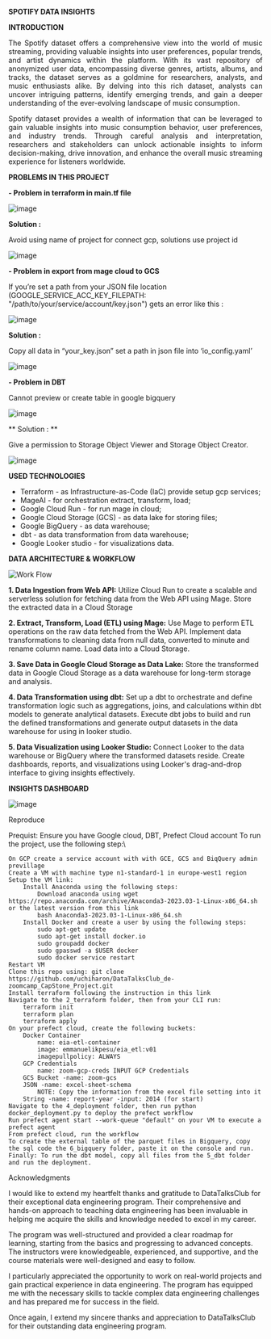**SPOTIFY DATA INSIGHTS**

**INTRODUCTION**
  
<p align="justify"> The Spotify dataset offers a comprehensive view into the world of music streaming, providing valuable insights into user preferences, popular trends, and artist dynamics within the platform. With its vast repository of anonymized user data, encompassing diverse genres, artists, albums, and tracks, the dataset serves as a goldmine for researchers, analysts, and music enthusiasts alike. By delving into this rich dataset, analysts can uncover intriguing patterns, identify emerging trends, and gain a deeper understanding of the ever-evolving landscape of music consumption. </p>
  <p align="justify"> Spotify dataset provides a wealth of information that can be leveraged to gain valuable insights into music consumption behavior, user preferences, and industry trends. Through careful analysis and interpretation, researchers and stakeholders can unlock actionable insights to inform decision-making, drive innovation, and enhance the overall music streaming experience for listeners worldwide. </p>

**PROBLEMS IN THIS PROJECT**

**- Problem in terraform in main.tf file**

  ![image](https://github.com/SofyanAkbar94/Project-DE-Zoomcamp-2024/assets/136363515/c5038c5c-a869-4873-ba2a-e02b85bd49aa)
  
  **Solution :**
  
  Avoid using name of project for connect gcp, solutions use project id
  
  ![image](https://github.com/SofyanAkbar94/Project-DE-Zoomcamp-2024/assets/136363515/a1710c5b-c4dd-48c0-b6da-2fa05a54cf0b)
  
**- Problem in export from mage cloud to GCS**

  If you’re set a path from your JSON file location (GOOGLE_SERVICE_ACC_KEY_FILEPATH: "/path/to/your/service/account/key.json") gets an error like this :
  
  ![image](https://github.com/SofyanAkbar94/Project-DE-Zoomcamp-2024/assets/136363515/b94c5529-ef25-4dfd-b84d-bff73cd7d360)
  
  **Solution :**
  
  Copy all data in “your_key.json” set a path in json file into ‘io_config.yaml’
  
  ![image](https://github.com/SofyanAkbar94/Project-DE-Zoomcamp-2024/assets/136363515/dce642a4-2180-40bb-9c6c-bfcde6a7ff4c)
  
**- Problem in DBT**

  Cannot preview or create table in google bigquery
  
  ![image](https://github.com/SofyanAkbar94/Project-DE-Zoomcamp-2024/assets/136363515/eff85f1a-a2cc-4755-8131-d220eb95dfc4)
  
**  Solution : **

  Give a permission to Storage Object Viewer and Storage Object Creator.
  
  ![image](https://github.com/SofyanAkbar94/Project-DE-Zoomcamp-2024/assets/136363515/881c1eaa-60f1-4b01-9e3b-00a4dc644aab)

**USED TECHNOLOGIES**
- Terraform - as Infrastructure-as-Code (IaC) provide setup gcp services;
- MageAI - for orchestration extract, transform, load;
- Google Cloud Run - for run mage in cloud;
- Google Cloud Storage (GCS) - as data lake for storing files;
- Google BigQuery - as data warehouse;
- dbt - as data transformation from data warehouse;
- Google Looker studio - for visualizations data.

**DATA ARCHITECTURE & WORKFLOW**

![Work Flow](https://github.com/SofyanAkbar94/Project-DE-Zoomcamp-2024/assets/136363515/772944b3-e0f3-468f-87a5-8f24260d4a9e)

**1. Data Ingestion from Web API:**
     Utilize Cloud Run to create a scalable and serverless solution for fetching data from the Web API using Mage. Store the extracted data in a Cloud Storage

**2. Extract, Transform, Load (ETL) using Mage:**
     Use Mage to perform ETL operations on the raw data fetched from the Web API. Implement data transformations to cleaning data from null data, converted to minute and rename column name. Load data into a Cloud Storage.

**3. Save Data in Google Cloud Storage as Data Lake:**
     Store the transformed data in Google Cloud Storage as a data warehouse for long-term storage and analysis.

**4. Data Transformation using dbt:**
     Set up a dbt to orchestrate and define transformation logic such as aggregations, joins, and calculations within dbt models to generate analytical datasets. Execute dbt jobs to build and run the defined transformations and generate output datasets in the data warehouse for using in looker studio.

**5. Data Visualization using Looker Studio:**
     Connect Looker to the data warehouse or BigQuery where the transformed datasets reside. Create dashboards, reports, and visualizations using Looker's drag-and-drop interface to giving insights effectively.

**INSIGHTS  DASHBOARD**

![image](https://github.com/SofyanAkbar94/Project-DE-Zoomcamp-2024/assets/136363515/e982d182-d4a7-4bde-baa3-bd32b2cde8a8)

Reproduce

Prequist: Ensure you have Google cloud, DBT, Prefect Cloud account To run the project, use the following step:\

    On GCP create a service account with with GCE, GCS and BiqQuery admin previllage
    Create a VM with machine type n1-standard-1 in europe-west1 region
    Setup the VM link:
        Install Anaconda using the following steps:
            Download anaconda using wget https://repo.anaconda.com/archive/Anaconda3-2023.03-1-Linux-x86_64.sh or the latest version from this link
            bash Anaconda3-2023.03-1-Linux-x86_64.sh
        Install Docker and create a user by using the following steps:
            sudo apt-get update
            sudo apt-get install docker.io
            sudo groupadd docker
            sudo gpasswd -a $USER docker
            sudo docker service restart
    Restart VM
    Clone this repo using: git clone https://github.com/uchiharon/DataTalksClub_de-zoomcamp_CapStone_Project.git
    Install terraform following the instruction in this link
    Navigate to the 2_terraform folder, then from your CLI run:
        terraform init
        terraform plan
        terraform apply
    On your prefect cloud, create the following buckets:
        Docker Container
            name: eia-etl-container
            image: emmanuelikpesu/eia_etl:v01
            imagepullpolicy: ALWAYS
        GCP Credentials
            name: zoom-gcp-creds INPUT GCP Credentials
        GCS Bucket -name: zoom-gcs
        JSON -name: excel-sheet-schema
            NOTE: Copy the information from the excel file setting into it
        String -name: report-year -input: 2014 (for start)
    Navigate to the 4_deployment folder, then run python docker_deployment.py to deploy the prefect workflow
    Run prefect agent start --work-queue "default" on your VM to execute a prefect agent
    From prefect cloud, run the workflow
    To create the external table of the parquet files in Bigquery, copy the sql code the 6_bigquery folder, paste it on the console and run.
    Finally: To run the dbt model, copy all files from the 5_dbt folder and run the deployment.

Acknowledgments

I would like to extend my heartfelt thanks and gratitude to DataTalksClub for their exceptional data engineering program. Their comprehensive and hands-on approach to teaching data engineering has been invaluable in helping me acquire the skills and knowledge needed to excel in my career.

The program was well-structured and provided a clear roadmap for learning, starting from the basics and progressing to advanced concepts. The instructors were knowledgeable, experienced, and supportive, and the course materials were well-designed and easy to follow.

I particularly appreciated the opportunity to work on real-world projects and gain practical experience in data engineering. The program has equipped me with the necessary skills to tackle complex data engineering challenges and has prepared me for success in the field.

Once again, I extend my sincere thanks and appreciation to DataTalksClub for their outstanding data engineering program.
